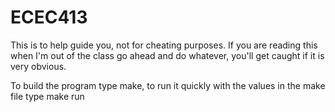 # ECEC413

This is to help guide you, not for cheating purposes.
If you are reading this when I'm out of the class go ahead and do whatever, you'll get caught if it is very obvious.

To build the program type make, to run it quickly with the values in the make file type make run
